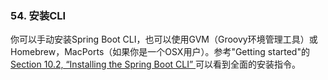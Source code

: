 ### 54. 安装CLI

你可以手动安装Spring Boot CLI，也可以使用GVM（Groovy环境管理工具）或Homebrew，MacPorts（如果你是一个OSX用户）。参考"Getting started"的[Section 10.2, “Installing the Spring Boot CLI” ](http://docs.spring.io/spring-boot/docs/current-SNAPSHOT/reference/htmlsingle/#getting-started-installing-the-cli)可以看到全面的安装指令。
